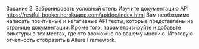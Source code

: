 Задание 2: Забронировать условный отель
Изучите документацию API https://restful-booker.herokuapp.com/apidoc/index.html
Вам необходимо написать позитивные и негативные API тесты, которые представлены на странице документации.
Кроме того, параметризируйте и добавьте фикстуры в тех местах, где это возможно по вашему мнению. 
Итоговую отчетность отобразить в Allure Framework.
